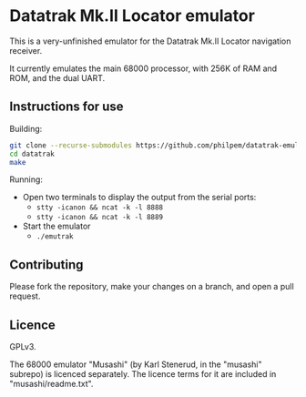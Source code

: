 # Datatrak Mk.II Locator emulator

This is a very-unfinished emulator for the Datatrak Mk.II Locator navigation receiver.

It currently emulates the main 68000 processor, with 256K of RAM and ROM, and the dual UART.


## Instructions for use

Building:

```bash
git clone --recurse-submodules https://github.com/philpem/datatrak-emulator datatrak
cd datatrak
make
```

Running: 

  - Open two terminals to display the output from the serial ports:
    - `stty -icanon && ncat -k -l 8888`
    - `stty -icanon && ncat -k -l 8889`
  - Start the emulator
    - `./emutrak`

## Contributing

Please fork the repository, make your changes on a branch, and open a pull request.

## Licence

GPLv3.

The 68000 emulator "Musashi" (by Karl Stenerud, in the "musashi" subrepo) is licenced separately. The licence terms for it are included in "musashi/readme.txt".

